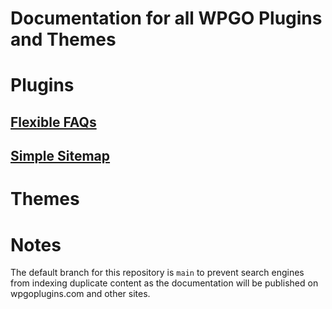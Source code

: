 # Documentation for all WPGO Plugins and Themes

# Plugins

## [Flexible FAQs](plugins/flexible/faqs)
## [Simple Sitemap]()

# Themes

# Notes

The default branch for this repository is `main` to prevent search engines from indexing duplicate content as the documentation will be published on wpgoplugins.com and other sites.
